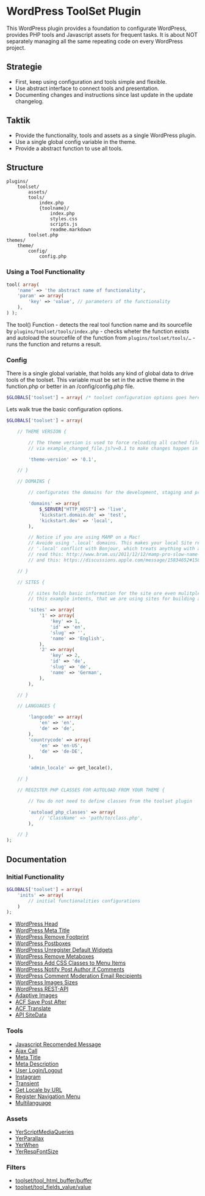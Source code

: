 WordPress ToolSet Plugin
===============

This WordPress plugin provides a foundation to configurate WordPress, provides PHP tools and Javascript assets for frequent tasks.
It is about NOT separately managing all the same repeating code on every WordPress project.

Strategie
---------------
- First, keep using configuration and tools simple and flexible.
- Use abstract interface to connect tools and presentation.
- Documenting changes and instructions since last update in the update changelog.

Taktik
---------------
- Provide the functionality, tools and assets as a single WordPress plugin.
- Use a single global config variable in the theme.
- Provide a abstract function to use all tools.

Structure
---------------

	plugins/
		toolset/
			assets/
			tools/
				index.php
				{toolname}/
					index.php
					styles.css
					scripts.js
					readme.markdown
		 	toolset.php
	themes/
		theme/
			config/
				config.php

### Using a Tool Functionality

````php
tool( array(
	'name' => 'the abstract name of functionality',
	'param' => array(
		'key' => 'value', // parameters of the functionality
	),
) );
````
The tool() Function
	- detects the real tool function name and its sourcefile by <code>plugins/toolset/tools/index.php</code>
	- checks wheter the function exists and autoload the sourcefile of the function from <code>plugins/toolset/tools/…</code>
	- runs the function and returns a result.

### Config

There is a single global variable, that holds any kind of global data to drive tools of the toolset. This variable must be set in the active theme in the function.php or better in an /config/config.php file.

````php
$GLOBALS['toolset'] = array( /* toolset configuration options goes here */ );
````

Lets walk true the basic configuration options.

````php
$GLOBALS['toolset'] = array(

	// THEME VERSION {

		// The theme version is used to force reloading all cached files of a theme
		// via example_changed_file.js?v=0.1 to make changes happen in a browser.

		'theme-version' => '0.1',

	// }

	// DOMAINS {

		// configurates the domains for the development, staging and production server

		'domains' => array(
			$_SERVER["HTTP_HOST"] => 'live',
			'kickstart.domain.de' => 'test',
			'kickstart.dev' => 'local',
		),

		// Notice if you are using MAMP on a Mac!
		// Avoide using '.local' domains. This makes your local Site realy slow because
		// '.local' conflict with Bonjour, which treats anything with a '.local' TLD as a Bonjour server.
		// read this: http://www.bram.us/2011/12/12/mamp-pro-slow-name-resolving-with-local-vhosts-in-lion-fix/
		// and this: https://discussions.apple.com/message/15834652#15834652.

	// }

	// SITES {

		// sites holds basic information for the site ore even mulitple sites on a WordPress multisite installation
		// this example intents, that we are using sites for building a multilanguage website

		'sites' => array(
			'1' => array(
				'key' => 1,
				'id' => 'en',
				'slug' => '',
				'name' => 'English',
			),
			'2' => array(
				'key' => 2,
				'id' => 'de',
				'slug' => 'de',
				'name' => 'German',
			),
		),

	// }

	// LANGUAGES {

		'langcode' => array(
			'en' => 'en',
			'de' => 'de',
		),
		'countrycode' => array(
			'en' => 'en-US',
			'de' => 'de-DE',
		),

		'admin_locale' => get_locale(),

	// }

	// REGISTER PHP CLASSES FOR AUTOLOAD FROM YOUR THEME {

		// You do not need to define classes from the toolset plugin

		'autoload_php_classes' => array(
			// 'ClassName' => 'path/to/class.php',
		),

	// }
);
````

Documentation
---------------

### Initial Functionality

````php
$GLOBALS['toolset'] = array(
	'inits' => array(
		// initial functionalities configurations
	)
);
````
* [WordPress Head](tools/tool_wp_head/readme.markdown)
* [WordPress Meta Title](tools/tool_meta_title/readme.markdown)
* [WordPress Remove Footprint](tools/tool_remove_wp_footprint/readme.markdown)
* [WordPress Postboxes](tools/tool_postboxes/readme.markdown)
* [WordPress Unregister Default Widgets](tools/tool_widgets_unregister_defaults/readme.markdown)
* [WordPress Remove Metaboxes](tools/tool_metabox_remove/readme.markdown)
* [WordPress Add CSS Classes to Menu Items](tools/tool_menu_add_css_classes/readme.markdown)
* [WordPress Notify Post Author if Comments](tools/tool_wp_comment_notification_notify_author/readme.markdown)
* [WordPress Comment Moderation Email Recipients](tools/tool_wp_comment_moderation_recipients/readme.markdown)
* [WordPress Images Sizes](tools/tool_image_sizes/readme.markdown)
* [WordPress REST-API](tools/tool_rest_api/readme.markdown)
* [Adaptive Images](tools/tool_adaptive_images/readme.markdown)
* [ACF Save Post After](tools/tool_acf_save_post_after/readme.markdown)
* [ACF Translate](tools/tool_acf_translate/readme.markdown)
* [API SiteData](tools/tool_api_sitedata/readme.markdown)

### Tools

* [Javascript Recomended Message](tools/tool_javascript_recomended/readme.markdown)
* [Ajax Call](tools/tool_ajax/readme.markdown)
* [Meta Title](tools/tool_meta_title/readme.markdown)
* [Meta Description](tools/tool_meta_description/readme.markdown)
* [User Login/Logout](tools/tool_wp_user/readme.markdown)
* [Instagram](tools/tool_instagram/readme.markdown)
* [Transient](tools/tool_transient/readme.markdown)
* [Get Locale by URL](tools/tool_get_locale_by_url/readme.markdown)
* [Register Navigation Menu](tools/tool_nav_menu_register/readme.markdown)
* [Multilanguage](tools/multilanguage/readme.markdown)

### Assets

* [YerScriptMediaQueries](assets/yerscriptmediaqueries/readme.markdown)
* [YerParallax](assets/yerparallax/readme.markdown)
* [YerWhen](assets/yerwhen/readme.markdown)
* [YerRespFontSize](assets/yerrespfontsize/readme.markdown)

### Filters
* [toolset/tool_html_buffer/buffer](tools/tool_html_buffer/readme.markdown)
* [toolset/tool_fields_value/value](tools/tool_fields_value/readme.markdown)
